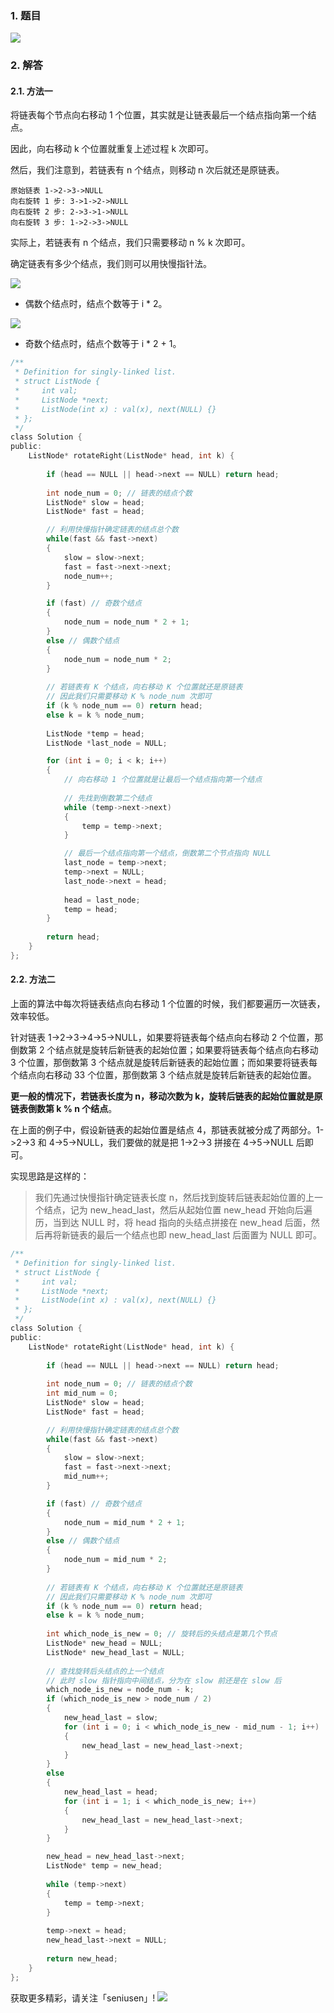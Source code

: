 ### 1. 题目

![](https://upload-images.jianshu.io/upload_images/11895466-050734e4eb123db9.png?imageMogr2/auto-orient/strip%7CimageView2/2/w/1240)


### 2. 解答
#### 2.1. 方法一

将链表每个节点向右移动 1 个位置，其实就是让链表最后一个结点指向第一个结点。

因此，向右移动 k 个位置就重复上述过程 k 次即可。

然后，我们注意到，若链表有 n 个结点，则移动 n 次后就还是原链表。
```
原始链表 1->2->3->NULL
向右旋转 1 步: 3->1->2->NULL
向右旋转 2 步: 2->3->1->NULL
向右旋转 3 步: 1->2->3->NULL
```
实际上，若链表有 n 个结点，我们只需要移动 n % k 次即可。

确定链表有多少个结点，我们则可以用快慢指针法。

![](https://upload-images.jianshu.io/upload_images/11895466-19c26f31067cb408.png?imageMogr2/auto-orient/strip%7CimageView2/2/w/1240)

- 偶数个结点时，结点个数等于 i * 2。

![](https://upload-images.jianshu.io/upload_images/11895466-8ee3230422213edf.png?imageMogr2/auto-orient/strip%7CimageView2/2/w/1240)

- 奇数个结点时，结点个数等于 i * 2 + 1。

```c
/**
 * Definition for singly-linked list.
 * struct ListNode {
 *     int val;
 *     ListNode *next;
 *     ListNode(int x) : val(x), next(NULL) {}
 * };
 */
class Solution {
public:
    ListNode* rotateRight(ListNode* head, int k) {
        
        if (head == NULL || head->next == NULL) return head;
        
        int node_num = 0; // 链表的结点个数
        ListNode* slow = head;
        ListNode* fast = head;

        // 利用快慢指针确定链表的结点总个数
        while(fast && fast->next)
        {
            slow = slow->next;
            fast = fast->next->next;
            node_num++;
        }

        if (fast) // 奇数个结点
        {
            node_num = node_num * 2 + 1;
        }
        else // 偶数个结点
        {
            node_num = node_num * 2;
        }
        
        // 若链表有 K 个结点，向右移动 K 个位置就还是原链表
        // 因此我们只需要移动 K % node_num 次即可
        if (k % node_num == 0) return head;
        else k = k % node_num;
        
        ListNode *temp = head;
        ListNode *last_node = NULL;

        for (int i = 0; i < k; i++)
        {
            // 向右移动 1 个位置就是让最后一个结点指向第一个结点
            
            // 先找到倒数第二个结点
            while (temp->next->next)
            {
                temp = temp->next;
            }

            // 最后一个结点指向第一个结点，倒数第二个节点指向 NULL
            last_node = temp->next;
            temp->next = NULL;
            last_node->next = head;
            
            head = last_node;
            temp = head;
        }
        
        return head;
    }
};
```
#### 2.2. 方法二

上面的算法中每次将链表结点向右移动 1 个位置的时候，我们都要遍历一次链表，效率较低。

针对链表 1->2->3->4->5->NULL，如果要将链表每个结点向右移动 2 个位置，那倒数第 2 个结点就是旋转后新链表的起始位置；如果要将链表每个结点向右移动 3 个位置，那倒数第 3 个结点就是旋转后新链表的起始位置；而如果要将链表每个结点向右移动 33 个位置，那倒数第 3 个结点就是旋转后新链表的起始位置。

**更一般的情况下，若链表长度为 n，移动次数为 k，旋转后链表的起始位置就是原链表倒数第 k % n 个结点**。

在上面的例子中，假设新链表的起始位置是结点 4，那链表就被分成了两部分。1->2->3 和 4->5->NULL，我们要做的就是把 1->2->3 拼接在 4->5->NULL 后即可。

实现思路是这样的：
>我们先通过快慢指针确定链表长度 n，然后找到旋转后链表起始位置的上一个结点，记为 new_head_last，然后从起始位置 new_head 开始向后遍历，当到达 NULL 时，将 head 指向的头结点拼接在 new_head 后面，然后再将新链表的最后一个结点也即 new_head_last 后面置为 NULL 即可。

```c
/**
 * Definition for singly-linked list.
 * struct ListNode {
 *     int val;
 *     ListNode *next;
 *     ListNode(int x) : val(x), next(NULL) {}
 * };
 */
class Solution {
public:
    ListNode* rotateRight(ListNode* head, int k) {
        
        if (head == NULL || head->next == NULL) return head;
        
        int node_num = 0; // 链表的结点个数
        int mid_num = 0;
        ListNode* slow = head;
        ListNode* fast = head;

        // 利用快慢指针确定链表的结点总个数
        while(fast && fast->next)
        {
            slow = slow->next;
            fast = fast->next->next;
            mid_num++;
        }

        if (fast) // 奇数个结点
        {
            node_num = mid_num * 2 + 1;
        }
        else // 偶数个结点
        {
            node_num = mid_num * 2;
        }
        
        // 若链表有 K 个结点，向右移动 K 个位置就还是原链表
        // 因此我们只需要移动 K % node_num 次即可
        if (k % node_num == 0) return head;
        else k = k % node_num;
        
        int which_node_is_new = 0; // 旋转后的头结点是第几个节点
        ListNode* new_head = NULL;
        ListNode* new_head_last = NULL;
 
        // 查找旋转后头结点的上一个结点
        // 此时 slow 指针指向中间结点，分为在 slow 前还是在 slow 后
        which_node_is_new = node_num - k; 
        if (which_node_is_new > node_num / 2)
        {
            new_head_last = slow;
            for (int i = 0; i < which_node_is_new - mid_num - 1; i++)
            {
                new_head_last = new_head_last->next;
            }
        }
        else
        {
            new_head_last = head;
            for (int i = 1; i < which_node_is_new; i++)
            {
                new_head_last = new_head_last->next;
            } 
        }

        new_head = new_head_last->next;
        ListNode* temp = new_head;
        
        while (temp->next)
        {
            temp = temp->next;
        }
        
        temp->next = head;
        new_head_last->next = NULL;
        
        return new_head;
    }
};
```

获取更多精彩，请关注「seniusen」! 
![](https://upload-images.jianshu.io/upload_images/11895466-ee82f7655f20bfeb.jpg?imageMogr2/auto-orient/strip%7CimageView2/2/w/1240)
